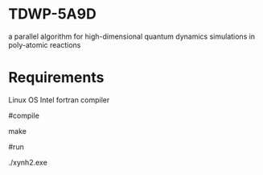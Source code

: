 # TDWP-5A9D
a parallel algorithm for high-dimensional quantum dynamics  simulations in poly-atomic reactions

# Requirements
Linux OS
Intel fortran compiler 


#compile

make

#run

./xynh2.exe

